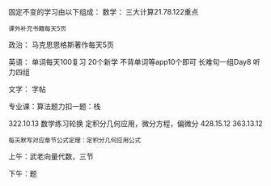 固定不变的学习由以下组成：
数学：
	三大计算21.78.122重点

	课外补充书籍每天5页


政治：
	马克思恩格斯著作每天5页

英语：
	单词每天100复习
	20个新学
	不背单词等app10个即可
	长难句一组Day8
	听力四组

文字：
	字帖

专业课：算法题力扣一题：栈

322.10.13
数学练习轮换 定积分几何应用，微分方程，偏微分
428.15.12       363.13.12

	每天默写对应章节公式定理：定积分几何应用公式

上午：武老向量代数，三节

下午：题



